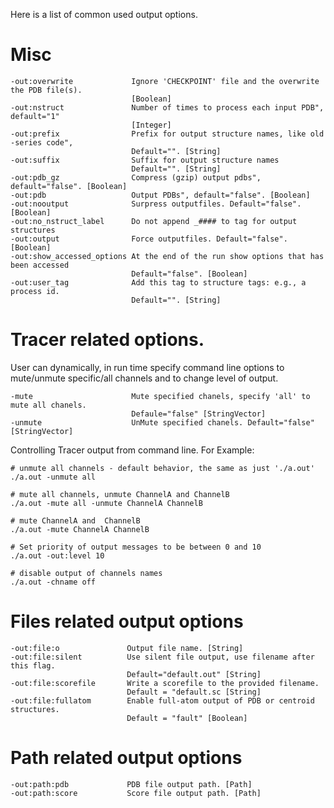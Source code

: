 <!-- --- title: Output Options -->

Here is a list of common used output options.

Misc
====

```
-out:overwrite             Ignore 'CHECKPOINT' file and the overwrite the PDB file(s).
                           [Boolean]
-out:nstruct               Number of times to process each input PDB", default="1"
                           [Integer]
-out:prefix                Prefix for output structure names, like old -series code",
                           Default="". [String]
-out:suffix                Suffix for output structure names
                           Default="". [String]
-out:pdb_gz                Compress (gzip) output pdbs", default="false". [Boolean]
-out:pdb                   Output PDBs", default="false". [Boolean]
-out:nooutput              Surpress outputfiles. Default="false". [Boolean]
-out:no_nstruct_label      Do not append _#### to tag for output structures
-out:output                Force outputfiles. Default="false". [Boolean]
-out:show_accessed_options At the end of the run show options that has been accessed
                           Default="false". [Boolean]
-out:user_tag              Add this tag to structure tags: e.g., a process id.
                           Default="". [String]
```

Tracer related options.
=======================

User can dynamically, in run time specify command line options to mute/unmute specific/all channels and to change level of output.

```
-mute                      Mute specified chanels, specify 'all' to mute all chanels.
                           Defaule="false" [StringVector]
-unmute                    UnMute specified chanels. Default="false" [StringVector]
```

Controlling Tracer output from command line. For Example:

```
# unmute all channels - default behavior, the same as just './a.out'
./a.out -unmute all

# mute all channels, unmute ChannelA and ChannelB
./a.out -mute all -unmute ChannelA ChannelB

# mute ChannelA and  ChannelB
./a.out -mute ChannelA ChannelB

# Set priority of output messages to be between 0 and 10
./a.out -out:level 10

# disable output of channels names
./a.out -chname off
```

Files related output options
============================

```
-out:file:o               Output file name. [String]
-out:file:silent          Use silent file output, use filename after this flag.
                          Default="default.out" [String]
-out:file:scorefile       Write a scorefile to the provided filename.
                          Default = "default.sc [String]
-out:file:fullatom        Enable full-atom output of PDB or centroid structures.
                          Default = "fault" [Boolean]
```

Path related output options
===========================

```
-out:path:pdb             PDB file output path. [Path]
-out:path:score           Score file output path. [Path]
```
